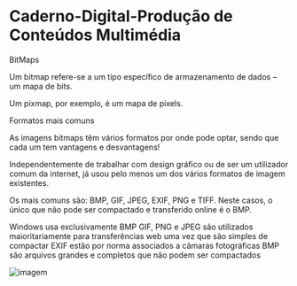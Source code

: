 # Caderno-Digital-Produção de Conteúdos Multimédia 


BitMaps

Um bitmap refere-se a um tipo específico de armazenamento de dados – um mapa de bits.

Um pixmap, por exemplo, é um mapa de pixels.

Formatos mais comuns

As imagens bitmaps têm vários formatos por onde pode optar, sendo que cada um tem vantagens e desvantagens!

Independentemente de trabalhar com design gráfico ou de ser um utilizador comum da internet, já usou pelo menos um dos vários formatos de imagem existentes.

Os mais comuns são: BMP, GIF, JPEG, EXIF, PNG e TIFF. Neste casos, o único que não pode ser compactado e transferido online é o BMP.

<tr>
Windows usa exclusivamente BMP
</tr>
<tr>
GIF, PNG e JPEG são utilizados maioritariamente para transferências web uma vez que são simples de compactar</td>
</tr>
<tr>
EXIF estão por norma associados a câmaras fotográficas
</tr> 
<tr>
BMP são arquivos grandes e completos que não podem ser compactados 
</tr>

![imagem](https://user-images.githubusercontent.com/75439043/150698081-6c7dbb1a-88a9-47ff-9e27-c240d22bc8c0.png)
